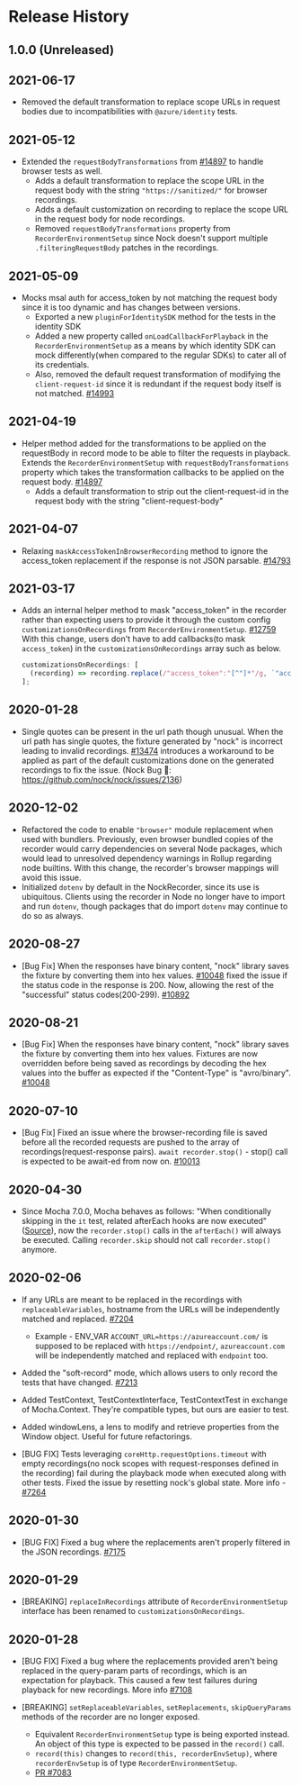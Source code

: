 # Release History

## 1.0.0 (Unreleased)

## 2021-06-17

- Removed the default transformation to replace scope URLs in request bodies due to incompatibilities with `@azure/identity` tests.

## 2021-05-12

- Extended the `requestBodyTransformations` from [#14897](https://github.com/Azure/azure-sdk-for-js/pull/14897) to handle browser tests as well.
  - Adds a default transformation to replace the scope URL in the request body with the string `"https://sanitized/"` for browser recordings.
  - Adds a default customization on recording to replace the scope URL in the request body for node recordings.
  - Removed `requestBodyTransformations` property from `RecorderEnvironmentSetup` since Nock doesn't support multiple `.filteringRequestBody` patches in the recordings.

## 2021-05-09

- Mocks msal auth for access_token by not matching the request body since it is too dynamic and has changes between versions.
  - Exported a new `pluginForIdentitySDK` method for the tests in the identity SDK
  - Added a new property called `onLoadCallbackForPlayback` in the `RecorderEnvironmentSetup` as a means by which identity SDK can mock differently(when compared to the regular SDKs) to cater all of its credentials.
  - Also, removed the default request transformation of modifying the `client-request-id` since it is redundant if the request body itself is not matched.
    [#14993](https://github.com/Azure/azure-sdk-for-js/pull/14993)

## 2021-04-19

- Helper method added for the transformations to be applied on the requestBody in record mode to be able to filter the requests in playback.
  Extends the `RecorderEnvironmentSetup` with `requestBodyTransformations` property which takes the transformation callbacks to be applied on the request body.
  [#14897](https://github.com/Azure/azure-sdk-for-js/pull/14897)
  - Adds a default transformation to strip out the client-request-id in the request body with the string "client-request-body"

## 2021-04-07

- Relaxing `maskAccessTokenInBrowserRecording` method to ignore the access_token replacement if the response is not JSON parsable.
  [#14793](https://github.com/Azure/azure-sdk-for-js/pull/14793)

## 2021-03-17

- Adds an internal helper method to mask "access_token" in the recorder rather than expecting users to provide it through the custom config `customizationsOnRecordings` from `RecorderEnvironmentSetup`. [#12759](https://github.com/Azure/azure-sdk-for-js/pull/12759)
  With this change, users don't have to add callbacks(to mask `access_token`) in the `customizationsOnRecordings` array such as below.
  ```ts
  customizationsOnRecordings: [
    (recording) => recording.replace(/"access_token":"[^"]*"/g, `"access_token":"access_token"`)
  ];
  ```

## 2020-01-28

- Single quotes can be present in the url path though unusual. When the url path has single quotes, the fixture generated by "nock" is incorrect leading to invalid recordings. [#13474](https://github.com/Azure/azure-sdk-for-js/pull/13474) introduces a workaround to be applied as part of the default customizations done on the generated recordings to fix the issue.
  (Nock Bug 🐛: https://github.com/nock/nock/issues/2136)

## 2020-12-02

- Refactored the code to enable `"browser"` module replacement when used with bundlers. Previously, even browser bundled copies of the recorder would carry dependencies on several Node packages, which would lead to unresolved dependency warnings in Rollup regarding node builtins. With this change, the recorder's browser mappings will avoid this issue.
- Initialized `dotenv` by default in the NockRecorder, since its use is ubiquitous. Clients using the recorder in Node no longer have to import and run `dotenv`, though packages that do import `dotenv` may continue to do so as always.

## 2020-08-27

- [Bug Fix] When the responses have binary content, "nock" library saves the fixture by converting them into hex values. [#10048](https://github.com/Azure/azure-sdk-for-js/pull/10048) fixed the issue if the status code in the response is 200. Now, allowing the rest of the "successful" status codes(200-299).
  [#10892](https://github.com/Azure/azure-sdk-for-js/pull/10892)

## 2020-08-21

- [Bug Fix] When the responses have binary content, "nock" library saves the fixture by converting them into hex values. Fixtures are now overridden before being saved as recordings by decoding the hex values into the buffer as expected if the "Content-Type" is "avro/binary".
  [#10048](https://github.com/Azure/azure-sdk-for-js/pull/10048)

## 2020-07-10

- [Bug Fix] Fixed an issue where the browser-recording file is saved before all the recorded requests are pushed to the array of recordings(request-response pairs). `await recorder.stop()` - stop() call is expected to be await-ed from now on.
  [#10013](https://github.com/Azure/azure-sdk-for-js/pull/10013)

## 2020-04-30

- Since Mocha 7.0.0, Mocha behaves as follows: "When conditionally skipping in the `it` test, related afterEach hooks are now executed"
  ([Source](https://github.com/mochajs/mocha/blob/master/CHANGELOG.md#700--2020-01-05)), now the `recorder.stop()` calls in the `afterEach()` will always be executed. Calling `recorder.skip` should not call `recorder.stop()` anymore.

## 2020-02-06

- If any URLs are meant to be replaced in the recordings with `replaceableVariables`, hostname from the URLs will be independently matched and replaced. [#7204](https://github.com/Azure/azure-sdk-for-js/issues/7204)
  - Example - ENV_VAR `ACCOUNT_URL=https://azureaccount.com/` is supposed to be replaced with `https://endpoint/`, `azureaccount.com` will be independently matched and replaced with `endpoint` too.
- Added the "soft-record" mode, which allows users to only record the tests that have changed. [#7213](https://github.com/Azure/azure-sdk-for-js/issues/7213)
- Added TestContext, TestContextInterface, TestContextTest in exchange of Mocha.Context. They're compatible types, but ours are easier to test.
- Added windowLens, a lens to modify and retrieve properties from the Window object. Useful for future refactorings.

- [BUG FIX] Tests leveraging `coreHttp.requestOptions.timeout` with empty recordings(no nock scopes with request-responses defined in the recording) fail during the playback mode when executed along with other tests. Fixed the issue by resetting nock's global state. More info - [#7264](https://github.com/Azure/azure-sdk-for-js/issues/7264)

## 2020-01-30

- [BUG FIX] Fixed a bug where the replacements aren't properly filtered in the JSON recordings. [#7175](https://github.com/Azure/azure-sdk-for-js/issues/7175)

## 2020-01-29

- [BREAKING] `replaceInRecordings` attribute of `RecorderEnvironmentSetup` interface has been renamed to `customizationsOnRecordings`.

## 2020-01-28

- [BUG FIX] Fixed a bug where the replacements provided aren't being replaced in the query-param parts of recordings, which is an expectation for playback. This caused a few test failures during playback for new recordings. More info [#7108](https://github.com/Azure/azure-sdk-for-js/issues/7108)

- [BREAKING] `setReplaceableVariables`, `setReplacements`, `skipQueryParams` methods of the recorder are no longer exposed.

  - Equivalent `RecorderEnvironmentSetup` type is being exported instead. An object of this type is expected to be passed in the `record()` call.
  - `record(this)` changes to `record(this, recorderEnvSetup)`, where `recorderEnvSetup` is of type `RecorderEnvironmentSetup`.
  - [PR #7083](https://github.com/Azure/azure-sdk-for-js/pull/7083)
